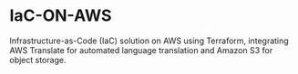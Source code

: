 # IaC-ON-AWS
 Infrastructure-as-Code (IaC) solution on AWS using Terraform, integrating AWS Translate for automated language translation and Amazon S3 for object storage.
